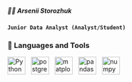 ##### 🏄‍♂️ Arsenii Storozhuk

**`Junior Data Analyst (Analyst/Student)`**






### 🧰 Languages and Tools


<img align="left" alt="Python" width="40px" style="padding-right:10px;" src="https://cdn.jsdelivr.net/gh/devicons/devicon@latest/icons/python/python-original.svg" />          
<img align="left" alt="postgresql" width="40px" style="padding-right:10px;" src="https://cdn.jsdelivr.net/gh/devicons/devicon@latest/icons/postgresql/postgresql-original.svg" />
<img align="left" alt="matplotlib" width="40px" style="padding-right:10px;" src="https://cdn.jsdelivr.net/gh/devicons/devicon@latest/icons/matplotlib/matplotlib-original.svg" />
<img align="left" alt="pandas" width="40px" style="padding-right:10px;" src="https://cdn.jsdelivr.net/gh/devicons/devicon@latest/icons/pandas/pandas-original.svg" />
<img align="left" alt="numpy" width="40px" style="padding-right:10px;" src="https://cdn.jsdelivr.net/gh/devicons/devicon@latest/icons/numpy/numpy-original.svg" />

          
          
          
          
          
